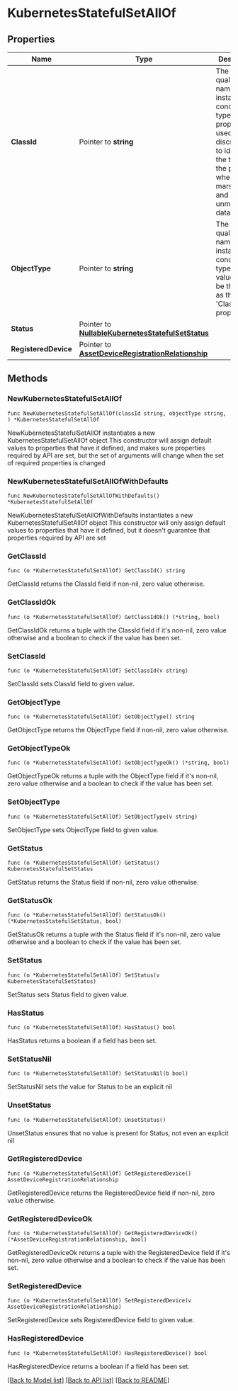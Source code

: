 # KubernetesStatefulSetAllOf

## Properties

Name | Type | Description | Notes
------------ | ------------- | ------------- | -------------
**ClassId** | Pointer to **string** | The fully-qualified name of the instantiated, concrete type. This property is used as a discriminator to identify the type of the payload when marshaling and unmarshaling data. | [default to "kubernetes.StatefulSet"]
**ObjectType** | Pointer to **string** | The fully-qualified name of the instantiated, concrete type. The value should be the same as the &#39;ClassId&#39; property. | [default to "kubernetes.StatefulSet"]
**Status** | Pointer to [**NullableKubernetesStatefulSetStatus**](KubernetesStatefulSetStatus.md) |  | [optional] 
**RegisteredDevice** | Pointer to [**AssetDeviceRegistrationRelationship**](AssetDeviceRegistrationRelationship.md) |  | [optional] 

## Methods

### NewKubernetesStatefulSetAllOf

`func NewKubernetesStatefulSetAllOf(classId string, objectType string, ) *KubernetesStatefulSetAllOf`

NewKubernetesStatefulSetAllOf instantiates a new KubernetesStatefulSetAllOf object
This constructor will assign default values to properties that have it defined,
and makes sure properties required by API are set, but the set of arguments
will change when the set of required properties is changed

### NewKubernetesStatefulSetAllOfWithDefaults

`func NewKubernetesStatefulSetAllOfWithDefaults() *KubernetesStatefulSetAllOf`

NewKubernetesStatefulSetAllOfWithDefaults instantiates a new KubernetesStatefulSetAllOf object
This constructor will only assign default values to properties that have it defined,
but it doesn't guarantee that properties required by API are set

### GetClassId

`func (o *KubernetesStatefulSetAllOf) GetClassId() string`

GetClassId returns the ClassId field if non-nil, zero value otherwise.

### GetClassIdOk

`func (o *KubernetesStatefulSetAllOf) GetClassIdOk() (*string, bool)`

GetClassIdOk returns a tuple with the ClassId field if it's non-nil, zero value otherwise
and a boolean to check if the value has been set.

### SetClassId

`func (o *KubernetesStatefulSetAllOf) SetClassId(v string)`

SetClassId sets ClassId field to given value.


### GetObjectType

`func (o *KubernetesStatefulSetAllOf) GetObjectType() string`

GetObjectType returns the ObjectType field if non-nil, zero value otherwise.

### GetObjectTypeOk

`func (o *KubernetesStatefulSetAllOf) GetObjectTypeOk() (*string, bool)`

GetObjectTypeOk returns a tuple with the ObjectType field if it's non-nil, zero value otherwise
and a boolean to check if the value has been set.

### SetObjectType

`func (o *KubernetesStatefulSetAllOf) SetObjectType(v string)`

SetObjectType sets ObjectType field to given value.


### GetStatus

`func (o *KubernetesStatefulSetAllOf) GetStatus() KubernetesStatefulSetStatus`

GetStatus returns the Status field if non-nil, zero value otherwise.

### GetStatusOk

`func (o *KubernetesStatefulSetAllOf) GetStatusOk() (*KubernetesStatefulSetStatus, bool)`

GetStatusOk returns a tuple with the Status field if it's non-nil, zero value otherwise
and a boolean to check if the value has been set.

### SetStatus

`func (o *KubernetesStatefulSetAllOf) SetStatus(v KubernetesStatefulSetStatus)`

SetStatus sets Status field to given value.

### HasStatus

`func (o *KubernetesStatefulSetAllOf) HasStatus() bool`

HasStatus returns a boolean if a field has been set.

### SetStatusNil

`func (o *KubernetesStatefulSetAllOf) SetStatusNil(b bool)`

 SetStatusNil sets the value for Status to be an explicit nil

### UnsetStatus
`func (o *KubernetesStatefulSetAllOf) UnsetStatus()`

UnsetStatus ensures that no value is present for Status, not even an explicit nil
### GetRegisteredDevice

`func (o *KubernetesStatefulSetAllOf) GetRegisteredDevice() AssetDeviceRegistrationRelationship`

GetRegisteredDevice returns the RegisteredDevice field if non-nil, zero value otherwise.

### GetRegisteredDeviceOk

`func (o *KubernetesStatefulSetAllOf) GetRegisteredDeviceOk() (*AssetDeviceRegistrationRelationship, bool)`

GetRegisteredDeviceOk returns a tuple with the RegisteredDevice field if it's non-nil, zero value otherwise
and a boolean to check if the value has been set.

### SetRegisteredDevice

`func (o *KubernetesStatefulSetAllOf) SetRegisteredDevice(v AssetDeviceRegistrationRelationship)`

SetRegisteredDevice sets RegisteredDevice field to given value.

### HasRegisteredDevice

`func (o *KubernetesStatefulSetAllOf) HasRegisteredDevice() bool`

HasRegisteredDevice returns a boolean if a field has been set.


[[Back to Model list]](../README.md#documentation-for-models) [[Back to API list]](../README.md#documentation-for-api-endpoints) [[Back to README]](../README.md)


